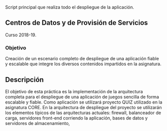 Script principal que realiza todo el despliegue de la aplicación.

## Centros de Datos y de Provisión de Servicios
Curso 2018-19.

### Objetivo
Creación de un escenario completo de despliegue de una aplicación fiable y escalable que
integre los diversos contenidos impartidos en la asignatura.

## Descripción
El objetivo de esta práctica es la implementación de la arquitectura completa para el
despliegue de una aplicación de juegos sencilla de forma escalable y fiable. Como aplicación
se utilizará proyecto QUIZ utilizado en la asignatura CORE. En la arquitectura de despliegue
del proyecto se utilizarán los elementos típicos de las arquitecturas actuales: firewall,
balanceador de carga, servidores front-end corriendo la aplicación, bases de datos y
servidores de almacenamiento,
